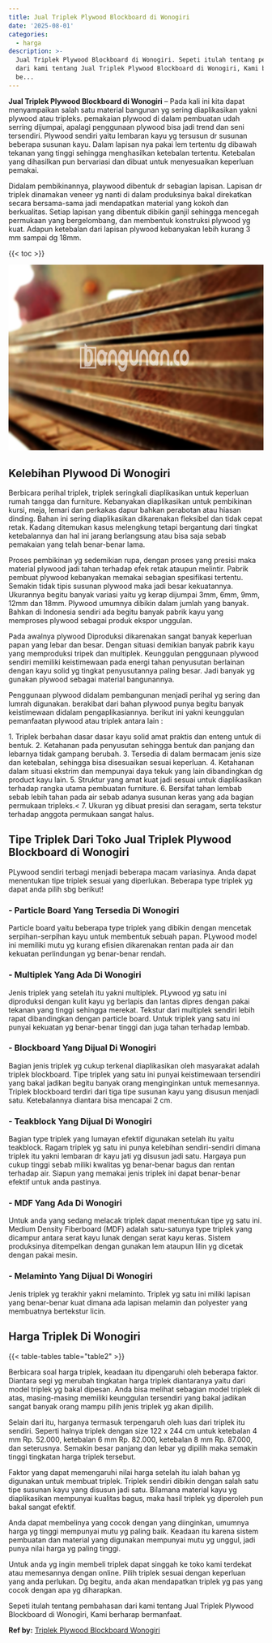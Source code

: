 ```yaml
---
title: Jual Triplek Plywood Blockboard di Wonogiri
date: '2025-08-01'
categories:
  - harga
description: >-
  Jual Triplek Plywood Blockboard di Wonogiri. Sepeti itulah tentang pembahasan
  dari kami tentang Jual Triplek Plywood Blockboard di Wonogiri, Kami berharap
  be...
---
```


**Jual Triplek Plywood Blockboard di Wonogiri** – Pada kali ini kita dapat menyampaikan salah satu material bangunan yg sering diaplikasikan yakni plywood atau tripleks. pemakaian plywood di dalam pembuatan udah serring dijumpai, apalagi penggunaan plywood bisa jadi trend dan seni tersendiri. Plywood sendiri yaitu lembaran kayu yg tersusun dr susunan beberapa susunan kayu. Dalam lapisan nya pakai lem tertentu dg dibawah tekanan yang tinggi sehingga menghasilkan ketebalan tertentu. Ketebalan yang dihasilkan pun bervariasi dan dibuat untuk menyesuaikan keperluan pemakai.

Didalam pembikinannya, playwood dibentuk dr sebagian lapisan. Lapisan dr triplek dinamakan veneer yg nanti di dalam produksinya bakal direkatkan secara bersama-sama jadi mendapatkan material yang kokoh dan berkualitas. Setiap lapisan yang dibentuk dibikin ganjil sehingga mencegah permukaan yang bergelombang, dan membentuk konstruksi plywood yg kuat. Adapun ketebalan dari lapisan plywood kebanyakan lebih kurang 3 mm sampai dg 18mm.

{{< toc >}}

![Jual Triplek Plywood Blockboard di Wonogiri](/images/jual-triplek-murah-08.png)

## Kelebihan Plywood Di Wonogiri

Berbicara perihal triplek, triplek seringkali diaplikasikan untuk keperluan rumah tangga dan furniture. Kebanyakan diaplikasikan untuk pembikinan kursi, meja, lemari dan perkakas dapur bahkan perabotan atau hiasan dinding. Bahan ini sering diaplikasikan dikarenakan fleksibel dan tidak cepat retak. Kadang ditemukan kasus melengkung tetapi bergantung dari tingkat ketebalannya dan hal ini jarang berlangsung atau bisa saja sebab pemakaian yang telah benar-benar lama.

Proses pembikinan yg sedemikian rupa, dengan proses yang presisi maka material plywood jadi tahan terhadap efek retak ataupun melintir. Pabrik pembuat plywood kebanyakan memakai sebagian spesifikasi tertentu. Semakin tidak tipis susunan plywood maka jadi besar kekuatannya. Ukurannya begitu banyak variasi yaitu yg kerap dijumpai 3mm, 6mm, 9mm, 12mm dan 18mm. Plywood umumnya dibikin dalam jumlah yang banyak. Bahkan di Indonesia sendiri ada begitu banyak pabrik kayu yang memproses plywood sebagai produk ekspor unggulan.

Pada awalnya plywood Diproduksi dikarenakan sangat banyak keperluan papan yang lebar dan besar. Dengan situasi demikian banyak pabrik kayu yang memproduksi tripek dan multiplek. Keunggulan penggunaan plywood sendiri memiliki keistimewaan pada energi tahan penyusutan berlainan dengan kayu solid yg tingkat penyusutannya paling besar. Jadi banyak yg gunakan plywood sebagai material bangunannya.

Penggunaan plywood didalam pembangunan menjadi perihal yg sering dan lumrah digunakan. berakibat dari bahan plywood punya begitu banyak keistimewaan didalam pengaplikasiannya. berikut ini yakni keunggulan pemanfaatan plywood atau triplek antara lain :

1\. Triplek berbahan dasar dasar kayu solid amat praktis dan enteng untuk di bentuk. 2. Ketahanan pada penyusutan sehingga bentuk dan panjang dan lebarnya tidak gampang berubah. 3. Tersedia di dalam bermacam jenis size dan ketebalan, sehingga bisa disesuaikan sesuai keperluan. 4. Ketahanan dalam situasi ekstrim dan mempunyai daya tekuk yang lain dibandingkan dg product kayu lain. 5. Struktur yang amat kuat jadi sesuai untuk diaplikasikan terhadap rangka utama pembuatan furniture. 6. Bersifat tahan lembab sebab lebih tahan pada air sebab adanya susunan keras yang ada bagian permukaan tripleks.< 7. Ukuran yg dibuat presisi dan seragam, serta tekstur terhadap anggota permukaan sangat halus.

## Tipe Triplek Dari Toko Jual Triplek Plywood Blockboard di Wonogiri

PLywood sendiri terbagi menjadi beberapa macam variasinya. Anda dapat menentukan tipe triplek sesuai yang diperlukan. Beberapa type triplek yg dapat anda pilih sbg berikut!

### \- Particle Board Yang Tersedia Di Wonogiri

Particle board yaitu beberapa type triplek yang dibikin dengan mencetak serpihan-serpihan kayu untuk membentuk sebuah papan. PLywood model ini memiliki mutu yg kurang efisien dikarenakan rentan pada air dan kekuatan perlindungan yg benar-benar rendah.

### \- Multiplek Yang Ada Di Wonogiri

Jenis triplek yang setelah itu yakni multiplek. PLywood yg satu ini diproduksi dengan kulit kayu yg berlapis dan lantas dipres dengan pakai tekanan yang tinggi sehingga merekat. Tekstur dari multiplek sendiri lebih rapat dibandingkan dengan particle board. Untuk triplek yang satu ini punyai kekuatan yg benar-benar tinggi dan juga tahan terhadap lembab.

### \- Blockboard Yang Dijual Di Wonogiri

Bagian jenis triplek yg cukup terkenal diaplikasikan oleh masyarakat adalah triplek blockboard. Tipe triplek yang satu ini punyai keistimewaan tersendiri yang bakal jadikan begitu banyak orang menginginkan untuk memesannya. Triplek blockboard terdiri dari tiga tipe susunan kayu yang disusun menjadi satu. Ketebalannya diantara bisa mencapai 2 cm.

### \- Teakblock Yang Dijual Di Wonogiri

Bagian type triplek yang lumayan efektif digunakan setelah itu yaitu teakblock. Ragam triplek yg satu ini punya kelebihan sendiri-sendiri dimana triplek itu yakni lembaran dr kayu jati yg disusun jadi satu. Hargaya pun cukup tinggi sebab miliki kwalitas yg benar-benar bagus dan rentan terhadap air. Siapun yang memakai jenis triplek ini dapat benar-benar efektif untuk anda pastinya.

### \- MDF Yang Ada Di Wonogiri

Untuk anda yang sedang melacak triplek dapat menentukan tipe yg satu ini. Medium Density Fiberboard (MDF) adalah satu-satunya type triplek yang dicampur antara serat kayu lunak dengan serat kayu keras. Sistem produksinya ditempelkan dengan gunakan lem ataupun lilin yg dicetak dengan pakai mesin.

### \- Melaminto Yang Dijual Di Wonogiri

Jenis triplek yg terakhir yakni melaminto. Triplek yg satu ini miliki lapisan yang benar-benar kuat dimana ada lapisan melamin dan polyester yang membuatnya bertekstur licin.

## Harga Triplek Di Wonogiri

{{< table-tables table="table2" >}}

Berbicara soal harga triplek, keadaan itu dipengaruhi oleh beberapa faktor. Diantara segi yg merubah tingkatan harga triplek diantaranya yaitu dari model triplek yg bakal dipesan. Anda bisa melihat sebagian model triplek di atas, masing-masing memiliki keunggulan tersendiri yang bakal jadikan sangat banyak orang mampu pilih jenis triplek yg akan dipilih.

Selain dari itu, harganya termasuk terpengaruh oleh luas dari triplek itu sendiri. Seperti halnya triplek dengan size 122 x 244 cm untuk ketebalan 4 mm Rp. 52.000, ketebalan 6 mm Rp. 82.000, ketebalan 8 mm Rp. 87.000, dan seterusnya. Semakin besar panjang dan lebar yg dipilih maka semakin tinggi tingkatan harga triplek tersebut.

Faktor yang dapat memengaruhi nilai harga setelah itu ialah bahan yg digunakan untuk membuat triplek. Triplek sendiri dibikin dengan salah satu tipe susunan kayu yang disusun jadi satu. Bilamana material kayu yg diaplikasikan mempunyai kualitas bagus, maka hasil triplek yg diperoleh pun bakal sangat efektif.

Anda dapat membelinya yang cocok dengan yang diinginkan, umumnya harga yg tinggi mempunyai mutu yg paling baik. Keadaan itu karena sistem pembuatan dan material yang digunakan mempunyai mutu yg unggul, jadi punya nilai harga yg paling tinggi.

Untuk anda yg ingin membeli triplek dapat singgah ke toko kami terdekat atau memesannya dengan online. Pilih triplek sesuai dengan keperluan yang anda perlukan. Dg begitu, anda akan mendapatkan triplek yg pas yang cocok dengan apa yg diharapkan.

Sepeti itulah tentang pembahasan dari kami tentang Jual Triplek Plywood Blockboard di Wonogiri, Kami berharap bermanfaat.

**Ref by:** [Triplek Plywood Blockboard Wonogiri](https://id.wikipedia.org/wiki/Triplek)
